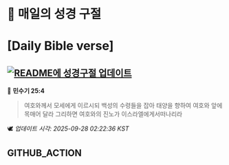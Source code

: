 # 🙏 매일의 성경 구절
# [Daily Bible verse]
## [![README에 성경구절 업데이트](https://github.com/DONGSUKA/first_test/actions/workflows/update-readme-bible.yml/badge.svg)](https://github.com/DONGSUKA/first_test/actions/workflows/update-readme-bible.yml)
<!-- START_BIBLE_VERSE -->
📖 **민수기 25:4**
> 여호와께서 모세에게 이르시되 백성의 수령들을 잡아 태양을 향하여 여호와 앞에 목매어 달라 그리하면 여호와의 진노가 이스라엘에게서떠나리라

🕊️ _업데이트 시각: 2025-09-28 02:22:36 KST_
  <!-- END_BIBLE_VERSE -->
## GITHUB_ACTION
